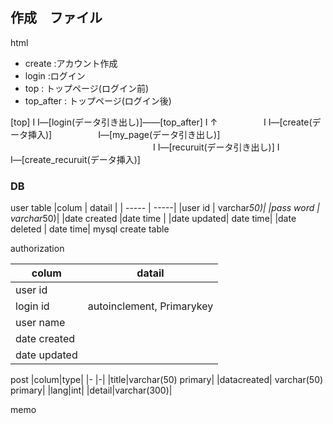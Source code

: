 ## 作成　ファイル
html
 - create :アカウント作成
 - login :ログイン
 - top : トップページ(ログイン前)
 - top_after : トップページ(ログイン後)



[top]
Ι
Ι―[login(データ引き出し)]――[top_after]
Ι     ↑　　　　　			Ι
Ι―[create(データ挿入)]　　　　　 	Ι―[my_page(データ引き出し)]
　　　　　　　　　　　　　　　　	Ι
						Ι―[recuruit(データ引き出し)]
						Ι
						Ι―[create_recuruit(データ挿入)]

### DB

user table
|colum | datail |
| ----- | -----|
|user id | varchar*50)|
|pass word | varchar*50)|
|date created |date time |
|date updated| date time|
|date deleted | date time|
mysql
create table 

authorization

|colum | datail |
| ----- | -----|
|user id | |
|login id | autoinclement, Primarykey|
|user name| ||
|date created | |
|date updated| |


post
|colum|type|
|- |-|
|title|varchar(50) primary|
|datacreated| varchar(50) primary|
|lang|int|
|detail|varchar(300)|




memo
